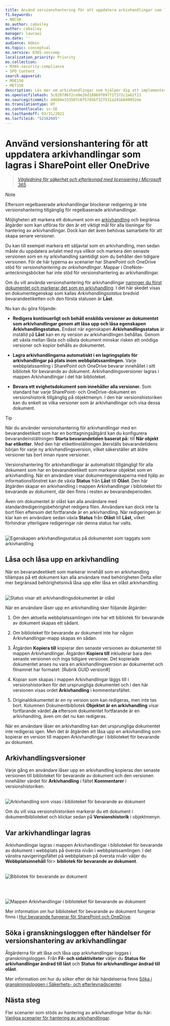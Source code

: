 ```yaml
---
title: Använd versionshantering för att uppdatera arkivhandlingar som lagras i SharePoint eller OneDrive
f1.keywords:
- NOCSH
ms.author: cabailey
author: cabailey
manager: laurawi
ms.date: ''
audience: Admin
ms.topic: conceptual
ms.service: O365-seccomp
localization_priority: Priority
ms.collection:
- M365-security-compliance
- SPO_Content
search.appverid:
- MOE150
- MET150
description: Läs mer om arkivhandlingar som hjälper dig att implementera en lösning för hantering av arkivhandlingar i Microsoft 365.
ms.openlocfilehash: 5c828f06f2ce9e2bd18869f897f1f372c1a62f21
ms.sourcegitcommit: d4604e333507c6f57d5bf327531a241b649052de
ms.translationtype: HT
ms.contentlocale: sv-SE
ms.lasthandoff: 03/31/2021
ms.locfileid: "52162605"
---
```

# <a name="use-record-versioning-to-update-records-stored-in-sharepoint-or-onedrive"></a>Använd versionshantering för att uppdatera arkivhandlingar som lagras i SharePoint eller OneDrive

>*[Vägledning för säkerhet och efterlevnad med licensiering i Microsoft 365](/office365/servicedescriptions/microsoft-365-service-descriptions/microsoft-365-tenantlevel-services-licensing-guidance/microsoft-365-security-compliance-licensing-guidance).*

>[!NOTE] 
> Eftersom regelbaserade arkivhandlingar blockerar redigering är inte versionshantering tillgänglig för regelbaserade arkivhandlingar.

Möjligheten att markera ett dokument som en [arkivhandling](records-management.md#records) och begränsa åtgärder som kan utföras för den är ett viktigt mål för alla lösningar för hantering av arkivhandlingar. Dock kan det även behövas samarbete för att skapa senare versioner.

Du kan till exempel markera ett säljavtal som en arkivhandling, men sedan måste du uppdatera avtalet med nya villkor och markera den senaste versionen som en ny arkivhandling samtidigt som du behåller den tidigare versionen. För de här typerna av scenarier har SharePoint och OneDrive stöd för *versionshantering av arkivhandlingar*. Mappar i OneNote-anteckningsböcker har inte stöd för versionshantering av arkivhandlingar.

Om du vill använda versionshantering för arkivhandlingar [namnger du först dokumentet och markerar det som en arkivhandling](declare-records.md). I det här skedet visas en dokumentegenskap som kallas *Arkivhandlingsstatus* bredvid bevarandeetiketten och den första statusen är **Låst**. 

Nu kan du göra följande:

  - **Redigera kontinuerligt och behåll enskilda versioner av dokumentet som arkivhandlingar genom att låsa upp och låsa egenskapen Arkivhandlingsstatus.** Endast när egenskapen **Arkivhandlingsstatus** är inställd på **Låst** kan en ny version av arkivhandlingen behållas. Genom att växla mellan låsta och olåsta dokument minskar risken att onödiga versioner och kopior behålls av dokumentet.

  - **Lagra arkivhandlingarna automatiskt i en lagringsplats för arkivhandlingar på plats inom webbplatssamlingen.** Varje webbplatssamling i SharePoint och OneDrive bevarar innehållet i sitt bibliotek för bevarande av dokument. Arkivhandlingsversioner lagras i mappen Arkivhandlingar i det här biblioteket.

  - **Bevara ett evighetsdokument som innehåller alla versioner.** Som standard har varje SharePoint- och OneDrive-dokument en versionshistorik tillgänglig på objektmenyn. I den här versionshistoriken kan du enkelt se vilka versioner som är arkivhandlingar och visa dessa dokument.

> [!TIP]
> När du använder versionshantering för arkivhandlingar med en bevarandeetikett som har en borttagningsåtgärd kan du konfigurera bevarandeinställningen **Starta bevarandetiden baserat på:** till **När objekt har etiketter**. Med den här etikettinställningen återställs bevarandetidens början för varje ny arkivhandlingsversion, vilket säkerställer att äldre versioner tas bort innan nyare versioner.

Versionshantering för arkivhandlingar är automatiskt tillgängligt för alla dokument som har en bevarandeetikett som markerar objektet som en arkivhandling. När en användare visar dokumentegenskaperna med hjälp av informationsfönstret kan de växla **Status** från **Låst** till **Olåst**. Den här åtgärden skapar en arkivhandling i mappen Arkivhandlingar i biblioteket för bevarande av dokument, där den finns i resten av bevarandeperioden. 

Även om dokumentet är olåst kan alla användare med standardredigeringsbehörighet redigera filen. Användare kan dock inte ta bort filen eftersom det fortfarande är en arkivhandling. När redigeringen är klar kan en användare sedan växla **Status** från **Olåst** till **Låst**, vilket förhindrar ytterligare redigeringar när denna status har valts.
<br/><br/>

![Egenskapen arkivhandlingsstatus på dokumentet som taggats som arkivhandling](../media/recordversioning8.png)

## <a name="locking-and-unlocking-a-record"></a>Låsa och låsa upp en arkivhandling

När en bevarandeetikett som markerar innehåll som en arkivhandling tillämpas på ett dokument kan alla användare med behörigheten Delta eller mer begränsad behörighetsnivå låsa upp eller låsa en olåst arkivhandling.
<br/><br/>

![Status visar att arkivhandlingsdokumentet är olåst](../media/recordversioning9.png)

När en användare låser upp en arkivhandling sker följande åtgärder:

1. Om den aktuella webbplatssamlingen inte har ett bibliotek för bevarande av dokument skapas ett sådant.

2. Om biblioteket för bevarande av dokument inte har någon Arkivhandlingar-mapp skapas en sådan.

3. Åtgärden **Kopiera till** kopierar den senaste versionen av dokumentet till mappen Arkivhandlingar. Åtgärden **Kopiera till** inkluderar bara den senaste versionen och inga tidigare versioner. Det kopierade dokumentet anses nu vara en arkivhandlingsversion av dokumentet och filnamnet har formatet: \[Rubrik GUID version\#\]

4. Kopian som skapas i mappen Arkivhandlingar läggs till i versionshistoriken för det ursprungliga dokumentet och i den här versionen visas ordet **Arkivhandling** i kommentarsfältet.

5. Originaldokumentet är en ny version som kan redigeras, men inte tas bort. Kolumnen Dokumentbibliotek **Objektet är en arkivhandling** visar fortfarande värdet **Ja** eftersom dokumentet fortfarande är en arkivhandling, även om det nu kan redigeras.

När en användare låser en arkivhandling kan det ursprungliga dokumentet inte redigeras igen. Men det är åtgärden att låsa upp en arkivhandling som kopierar en version till mappen Arkivhandlingar i biblioteket för bevarande av dokument.

## <a name="record-versions"></a>Arkivhandlingsversioner

Varje gång en användare låser upp en arkivhandling kopieras den senaste versionen till biblioteket för bevarande av dokument och den versionen innehåller värdet för **Arkivhandling** i fältet **Kommentarer** i versionshistoriken.
<br/><br/>

![Arkivhandling som visas i biblioteket för bevarande av dokument](../media/recordversioning10.png)

Om du vill visa versionshistoriken markerar du ett dokument i dokumentbiblioteket och klickar sedan på **Versionshistorik** i objektmenyn.

## <a name="where-records-are-stored"></a>Var arkivhandlingar lagras

Arkivhandlingar lagras i mappen Arkivhandlingar i biblioteket för bevarande av dokument i webbplats på översta nivån i webbplatssamlingen. I det vänstra navigeringsfältet på webbplatsen på översta nivån väljer du **Webbplatsinnehåll** för\> **bibliotek för bevarande av dokument**.
<br/><br/>

![Bibliotek för bevarande av dokument](../media/recordversioning11.png)

<br/><br/>

![Mappen Arkivhandlingar i biblioteket för bevarande av dokument](../media/recordversioning12.png)

Mer information om hur biblioteket för bevarande av dokument fungerar finns i [Hur bevarande fungerar för SharePoint och OneDrive](retention-policies-sharepoint.md#how-retention-works-for-sharepoint-and-onedrive).

## <a name="searching-the-audit-log-for-record-versioning-events"></a>Söka i granskningsloggen efter händelser för versionshantering av arkivhandlingar

Åtgärderna för att låsa och låsa upp arkivhandlingar loggas i granskningsloggen. Från **Fil- och sidaktiviteter** väljer du **Status för arkivhandlingar ändrad till låst** och **Status för arkivhandlingar ändrad till olåst**.

Mer information om hur du söker efter de här händelserna finns [Söka i granskningsloggen i Säkerhets- och efterlevnadscenter](search-the-audit-log-in-security-and-compliance.md#file-and-page-activities).

## <a name="next-steps"></a>Nästa steg

Fler scenarier som stöds av hantering av arkivhandlingar hittar du här: [Vanliga scenarier för hantering av arkivhandlingar](get-started-with-records-management.md#common-scenarios-for-records-management).